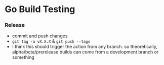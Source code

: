 # Go Build Testing

### Release

- commit and push changes
- `git tag -a vX.X.X` & `git push --tags`
- I think this should trigger the action from any branch. so theoretically, alpha/beta/prerelease builds can come from a development branch or something
